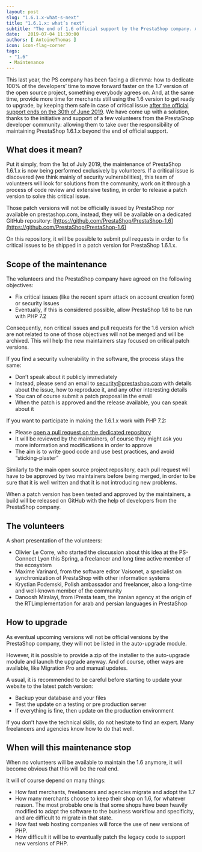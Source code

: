 ```yaml
---
layout: post
slug: "1.6.1.x-what-s-next"
title: "1.6.1.x: what’s next"
subtitle: "The end of 1.6 official support by the PrestaShop company. And the beginning of something new."
date:   2019-07-04 11:30:00
authors: [ AntoineThomas ]
icon: icon-flag-corner
tags:
 - "1.6"
 - Maintenance
---
```



This last year, the PS company has been facing a dilemma: how to dedicate 100% of the developers’ time to move forward faster on the 1.7 version of the open source project, something everybody agrees on. And, at the same time, provide more time for merchants still using the 1.6 version to get ready to upgrade, by keeping them safe in case of critical issue [after the official support ends on the 30th of June 2019](https://www.prestashop.com/en/blog/maintenance-extension-prestashop-1-6). We have come up with a solution, thanks to the initiative and support of a few volunteers from the PrestaShop developer community: allowing them to take over the responsibility of maintaining PrestaShop 1.6.1.x beyond the end of official support.


## What does it mean?

Put it simply, from the 1st of July 2019, the maintenance of PrestaShop 1.6.1.x is now being performed exclusively by volunteers. If a critical issue is discovered (we think mainly of security vulnerabilities), this team of volunteers will look for solutions from the community, work on it through a process of code review and extensive testing, in order to release a patch version to solve this critical issue.

Those patch versions will not be officially issued by PrestaShop nor available on prestashop.com, instead, they will be available on a dedicated GitHub repository:
[https://github.com/PrestaShop/PrestaShop-1.6](https://github.com/PrestaShop/PrestaShop-1.6)

On this repository, it will be possible to submit pull requests in order to fix critical issues to be shipped in a patch version for PrestaShop 1.6.1.x.


## Scope of the maintenance

The volunteers and the PrestaShop company have agreed on the following objectives:

- Fix critical issues (like the recent spam attack on account creation form) or security issues
- Eventually, if this is considered possible, allow PrestaShop 1.6 to be run with PHP 7.2

Consequently, non critical issues and pull requests for the 1.6 version which are not related to one of those objectives will not be merged and will be archived. This will help the new maintainers stay focused on critical patch versions. 

If you find a security vulnerability in the software, the process stays the same:

- Don’t speak about it publicly immediately
- Instead, please send an email to security@prestashop.com with details about the issue, how to reproduce it, and any other interesting details
- You can of course submit a patch proposal in the email
- When the patch is approved and the release available, you can speak about it

If you want to participate in making the 1.6.1.x work with PHP 7.2:

- Please [open a pull request on the dedicated repository](https://github.com/PrestaShop/PrestaShop-1.6/pulls)
- It will be reviewed by the maintainers, of course they might ask you more information and modifications in order to approve
- The aim is to write good code and use best practices, and avoid “sticking-plaster”

Similarly to the main open source project repository, each pull request will have to be approved by two maintainers before being merged, in order to be sure that it is well written and that it is not introducing new problems.

When a patch version has been tested and approved by the maintainers, a build will be released on GitHub with the help of developers from the PrestaShop company. 


## The volunteers

A short presentation of the volunteers:

- Olivier Le Corre, who started the discussion about this idea at the PS-Connect Lyon this Spring, a freelancer and long time active member of the ecosystem
- Maxime Varinard, from the software editor Vaisonet, a specialist on synchronization of PrestaShop with other information systems
- Krystian Podemski, Polish ambassador and freelancer, also a long-time and well-known member of the community
- Danoosh Miralayi, from iPresta team, the Iranian agency at the origin of the RTLimplementation for arab and persian languages in PrestaShop


## How to upgrade

As eventual upcoming versions will not be official versions by the PrestaShop company, they will not be listed in the auto-upgrade module. 

However, it is possible to provide a zip of the installer to the auto-upgrade module and launch the upgrade anyway. And of course, other ways are available, like Migration Pro and manual updates.

A usual, it is recommended to be careful before starting to update your website to the latest patch version:

- Backup your database and your files
- Test the update on a testing or pre production server
- If everything is fine, then update on the production environment

If you don’t have the technical skills, do not hesitate to find an expert. Many freelancers and agencies know how to do that well.


## When will this maintenance stop

When no volunteers will be available to maintain the 1.6 anymore, it will become obvious that this will be the real end.

It will of course depend on many things:

- How fast merchants, freelancers and agencies migrate and adopt the 1.7
- How many merchants choose to keep their shop on 1.6, for whatever reason. The most probable one is that some shops have been heavily modified to adapt the software to the business workflow and specificity, and are difficult to migrate in that state.
- How fast web hosting companies will force the use of new versions of PHP.
- How difficult it will be to eventually patch the legacy code to support new versions of PHP.
